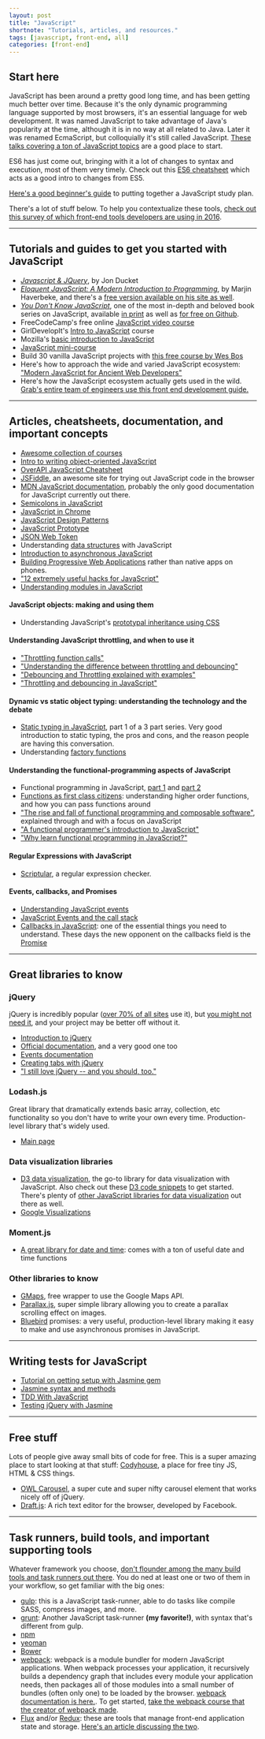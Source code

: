 ```yaml
---
layout: post
title: "JavaScript"
shortnote: "Tutorials, articles, and resources."
tags: [javascript, front-end, all]
categories: [front-end]
---
```


## Start here

JavaScript has been around a pretty good long time, and has been getting much better over time. Because it's the only dynamic programming language supported by most browsers, it's an essential language for web development. It was named JavaScript to take advantage of Java's popularity at the time, although it is in no way at all related to Java. Later it was renamed EcmaScript, but colloquially it's still called JavaScript. [These talks covering a ton of JavaScript topics](https://talks.devbootcamp.com/?s=JavaScript) are a good place to start.

ES6 has just come out, bringing with it a lot of changes to syntax and execution, most of them very timely. Check out this [ES6 cheatsheet](https://es6cheatsheet.com/) which acts as a good intro to changes from ES5.

[Here's a good beginner's guide](https://medium.freecodecamp.com/a-beginners-javascript-study-plan-27f1d698ea5e#.y13jz4xrt) to putting together a JavaScript study plan.

There's a lot of stuff below. To help you contextualize these tools, [check out this survey of which front-end tools developers are using in 2016](https://ashleynolan.co.uk/blog/frontend-tooling-survey-2016-results).

<hr>

## Tutorials and guides to get you started with JavaScript
* *[Javascript & JQuery](https://www.amazon.com/JavaScript-JQuery-Interactive-Front-End-Development/dp/1118531647)*, by Jon Ducket
* *[Eloquent JavaScript: A Modern Introduction to Programming](https://www.amazon.com/Eloquent-JavaScript-Modern-Introduction-Programming/dp/1593275846/ref=as_li_ss_tl?ie=UTF8&linkCode=ll1&tag=eejs-20&linkId=c7b995d73f150026cf997ec106ca37d3)*, by Marjin Haverbeke, and there's a [free version available on his site as well](http://eloquentjavascript.net/).
* *[You Don't Know JavaScript](https://github.com/getify/You-Dont-Know-JS)*, one of the most in-depth and beloved book series on JavaScript, available [in print](https://www.amazon.com/s/ref=nb_sb_noss_1?url=search-alias%3Dstripbooks&field-keywords=you+don%27t+know+javascript) as well as [for free on Github](https://github.com/getify/You-Dont-Know-JS).
* FreeCodeCamp's free online [JavaScript video course](https://www.youtube.com/channel/UC8butISFwT-Wl7EV0hUK0BQ)
* GirlDevelopIt's [Intro to JavaScript](https://www.girldevelopit.com/materials/intro-JavaScript) course
* Mozilla's [basic introduction to JavaScript](https://developer.mozilla.org/en-US/docs/Web/JavaScript/A_re-introduction_to_JavaScript)
* [JavaScript mini-course](http://ejohn.org/apps/learn/)
* Build 30 vanilla JavaScript projects with [this free course by Wes Bos](https://javascript30.com/)
* Here's how to approach the wide and varied JavaScript ecosystem: ["Modern JavaScript for Ancient Web Developers"](https://trackchanges.postlight.com/modern-javascript-for-ancient-web-developers-58e7cae050f9)
* Here's how the JavaScript ecosystem actually gets used in the wild. [Grab's entire team of engineers use this front end development guide.](https://medium.freecodecamp.org/grabs-front-end-guide-for-large-teams-484d4033cc41)


<hr>

## Articles, cheatsheets, documentation, and important concepts
* [Awesome collection of courses](https://front-endmasters.com/courses/)
* [Intro to writing object-oriented JavaScript](http://code.tutsplus.com/tutorials/the-basics-of-object-oriented-javascript--net-7670)
* [OverAPI JavaScript Cheatsheet](http://overapi.com/javascript)
* [JSFiddle](https://JavaScriptfiddle.net/), an awesome site for trying out JavaScript code in the browser
* [MDN JavaScript documentation](https://developer.mozilla.org/en-US/docs/Web/JavaScript), probably the only good documentation for JavaScript currently out there.
* [Semicolons in JavaScript](https://www.codecademy.com/blog/78)
* [JavaScript in Chrome](https://developer.chrome.com/devtools/docs/console)
* [JavaScript Design Patterns](https://addyosmani.com/resources/essentialJavaScriptdesignpatterns/book/)
* [JavaScript Prototype](https://javascriptweblog.wordpress.com/2010/06/07/understanding-javascript-prototypes/)
* [JSON Web Token](https://jwt.io/introduction/)
* Understanding [data structures](https://developer.mozilla.org/en-US/docs/Web/JavaScript/Data_structures) with JavaScript
* [Introduction to asynchronous JavaScript](http://tutorials.pluralsight.com/front-end-javascript/introduction-to-asynchronous-javascript#wHxHM2jaxoX5vgkZ.99)
* [Building Progressive Web Applications](https://medium.com/javascript-scene/native-apps-are-doomed-ac397148a2c0#.yiz8t9ww9) rather than native apps on phones.
* ["12 extremely useful hacks for JavaScript"](https://medium.com/startup-grind/12-extremely-useful-hacks-for-javascript-278567de2706)
* [Understanding modules in JavaScript](https://spring.io/understanding/javascript-modules)

#### JavaScript objects: making and using them
* Understanding JavaScript's [prototypal inheritance using CSS](https://medium.freecodecamp.com/understanding-prototypal-inheritance-in-javascript-with-css-93b2fcda75e4#.rvqrqs27e)

#### Understanding JavaScript throttling, and when to use it
* ["Throttling function calls"](https://remysharp.com/2010/07/21/throttling-function-calls)
* ["Understanding the difference between throttling and debouncing"](https://css-tricks.com/the-difference-between-throttling-and-debouncing/)
* ["Debouncing and Throttling explained with examples"](https://css-tricks.com/debouncing-throttling-explained-examples/)
* ["Throttling and debouncing in JavaScript"](https://medium.com/@_jh3y/throttling-and-debouncing-in-javascript-b01cad5c8edf#.1j4jog54f)

#### Dynamic vs static object typing: understanding the technology and the debate
* [Static typing in JavaScript](https://medium.freecodecamp.com/why-use-static-types-in-javascript-part-1-8382da1e0adb#.xjr21pfsz), part 1 of a 3 part series. Very good introduction to static typing, the pros and cons, and the reason people are having this conversation.
* Understanding [factory functions](https://www.sitepoint.com/factory-functions-javascript/)

#### Understanding the functional-programming aspects of JavaScript
* Functional programming in JavaScript, [part 1](https://medium.freecodecamp.com/functional-programming-in-js-with-practical-examples-part-1-87c2b0dbc276#.iqvhbyhqq) and [part 2](https://medium.freecodecamp.com/functional-programming-in-js-with-practical-examples-part-2-429d2e8ccc9e#.uf9bhccqg)
* [Functions as first class citizens](http://ryanchristiani.com/functions-as-first-class-citizens-in-javascript/): understanding higher order functions, and how you can pass functions around
* ["The rise and fall of functional programming and composable software"](https://medium.com/javascript-scene/the-rise-and-fall-and-rise-of-functional-programming-composable-software-c2d91b424c8c), explained through and with a focus on JavaScript
* ["A functional programmer's introduction to JavaScript"](https://medium.com/javascript-scene/a-functional-programmers-introduction-to-javascript-composing-software-d670d14ede30)
* ["Why learn functional programming in JavaScript?"](https://medium.com/javascript-scene/why-learn-functional-programming-in-javascript-composing-software-ea13afc7a257)

#### Regular Expressions with JavaScript
* [Scriptular](http://scriptular.com/), a regular expression checker.

#### Events, callbacks, and Promises
* [Understanding JavaScript events](http://www.w3schools.com/JavaScript/JavaScript_events.asp)
* [JavaScript Events and the call stack](http://bit.ly/1Btu0Iy)
* [Callbacks in JavaScript](http://callbackhell.com/): one of the essential things you need to understand. These days the new opponent on the callbacks field is the [Promise](http://www.html5rocks.com/en/tutorials/es6/promises/)

<hr>

## Great libraries to know

### jQuery
jQuery is incredibly popular ([over 70% of all sites](https://w3techs.com/technologies/details/js-jquery/all/all) use it), but [you might not need it](https://github.com/oneuijs/You-Dont-Need-jQuery), and your project may be better off without it.

* [Introduction to jQuery](https://www.smashingmagazine.com/2014/05/mystery-jquery-object-syntax-basic-introduction/)
* [Official documentation](http://api.jquery.com/), and a very good one too
* [Events documentation](http://api.jquery.com/category/events/)
* [Creating tabs with jQuery](http://www.mkyong.com/jquery/how-to-use-css-and-jquery-to-hide-and-show-tab-content/)
* ["I still love jQuery -- and you should, too."](https://hackernoon.com/i-still-love-jquery-and-you-should-too-3114f33f249e)

### Lodash.js
Great library that dramatically extends basic array, collection, etc functionality so you don't have to write your own every time. Production-level library that's widely used.

* [Main page](https://lodash.com/)

### Data visualization libraries
* [D3 data visualization](https://github.com/d3/d3), the go-to library for data visualization with JavaScript. Also check out these [D3 code snippets](https://bl.ocks.org/) to get started. There's plenty of [other JavaScript libraries for data visualization](http://www.sitepoint.com/twelve-javascript-libraries-data-visualization/) out there as well.
* [Google Visualizations](https://developers.google.com/chart/interactive/docs/reference#development-tip)

### Moment.js
* [A great library for date and time](http://momentJavaScript.com/): comes with a ton of useful date and time functions

### Other libraries to know
* [GMaps](https://github.com/hpneo/gmaps), free wrapper to use the Google Maps API.
* [Parallax.js](http://pixelcog.github.io/parallax.js/), super simple library allowing you to create a parallax scrolling effect on images.
* [Bluebird](http://bluebirdjs.com/docs/getting-started.html) promises: a very useful, production-level library making it easy to make and use asynchronous promises in JavaScript.

<hr>

## Writing tests for JavaScript
* [Tutorial on getting setup with Jasmine gem](http://jasmine.github.io/2.4/introduction.html)
* [Jasmine syntax and methods](http://jasmine.github.io/2.4/introduction.html)
* [TDD With JavaScript](http://tutorials.pluralsight.com/front-end-javascript/introduction-to-test-driven-development-in-javascript)
* [Testing jQuery with Jasmine](https://github.com/velesin/jasmine-jquery)

<hr>

## Free stuff
Lots of people give away small bits of code for free. This is a super amazing place to start looking at that stuff: [Codyhouse](https://codyhouse.co/), a place for free tiny JS, HTML & CSS things.

* [OWL Carousel](http://owlgraphic.com/owlcarousel/index.html), a super cute and super nifty carousel element that works nicely off of jQuery.
* [Draft.js](https://facebook.github.io/draft-JavaScript/docs/overview.html#content): A rich text editor for the browser, developed by Facebook.

<hr>

## Task runners, build tools, and important supporting tools
Whatever framework you choose, [don't flounder among the many build tools and task runners out there](https://medium.freecodecamp.com/making-sense-of-front-end-build-tools-3a1b3a87043b#.aqjw9cj0q). You do ned at least one or two of them in your workflow, so get familiar with the big ones:

* [gulp](http://gulpjs.com/): this is a JavaScript task-runner, able to do tasks like compile SASS, compress images, and more.
* [grunt](http://gruntjs.com/): Another JavaScript task-runner **(my favorite!)**, with syntax that's different from gulp.
* [npm](https://www.npmjs.com/package/build-tools)
* [yeoman](http://yeoman.io/)
* [Bower](https://bower.io/)
* [webpack](https://webpack.github.io/): webpack is a module bundler for modern JavaScript applications. When webpack processes your application, it recursively builds a dependency graph that includes every module your application needs, then packages all of those modules into a small number of bundles (often only one) to be loaded by the browser. [webpack documentation is here.](https://webpack.js.org/concepts/). To get started, [take the webpack course that the creator of webpack made](https://webpack.academy/p/the-core-concepts).
* [Flux](https://facebook.github.io/flux/) and/or [Redux](http://redux.js.org/): these are tools that manage front-end application state and storage. [Here's an article discussing the two](https://blog.andyet.com/2015/08/06/what-the-flux-lets-redux/).  
